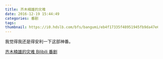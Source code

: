```yaml
---
title: 齐木楠雄的灾难
date: 2016-12-19 15:44:49
categories: 番剧
tags:
thumbnail: https://i0.hdslb.com/bfs/bangumi/eb4f17335f48951945fb9da47e6ee0bc65fa2fbb.jpg@450w_600h.webp
---
```


我觉得我还是得安利一下这部神番。

[齐木楠雄的灾难 Bilibili 番剧](http://bangumi.bilibili.com/anime/5070)
